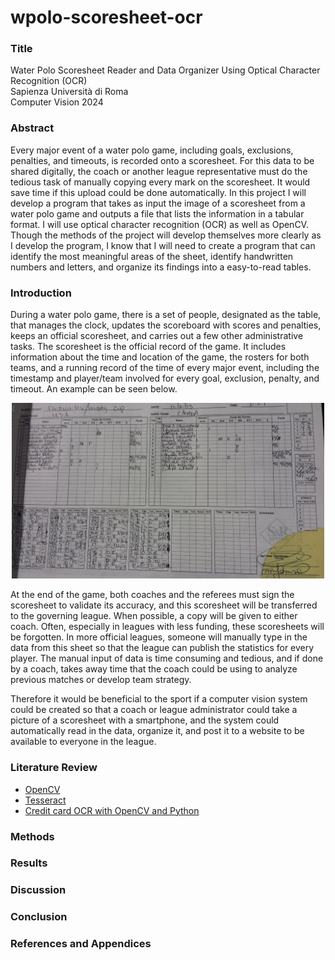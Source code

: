 # wpolo-scoresheet-ocr



### Title

Water Polo Scoresheet Reader and Data Organizer Using Optical Character Recognition (OCR)<br/>
Sapienza Università di Roma<br/>
Computer Vision 2024



### Abstract

Every major event of a water polo game, including goals, exclusions, penalties, and timeouts, is recorded onto a scoresheet. For this data to be shared digitally, the coach or another league representative must do the tedious task of manually copying every mark on the scoresheet. It would save time if this upload could be done automatically. In this project I will develop a program that takes as input the image of a scoresheet from a water polo game and outputs a file that lists the information in a tabular format. I will use optical character recognition (OCR) as well as OpenCV. Though the methods of the project will develop themselves more clearly as I develop the program, I know that I will need to create a program that can identify the most meaningful areas of the sheet, identify handwritten numbers and letters, and organize its findings into a easy-to-read tables.



### Introduction

During a water polo game, there is a set of people, designated as the table, that manages the clock, updates the scoreboard with scores and penalties, keeps an official scoresheet, and carries out a few other administrative tasks. The scoresheet is the official record of the game. It includes information about the time and location of the game, the rosters for both teams, and a running record of the time of every major event, including the timestamp and player/team involved for every goal, exclusion, penalty, and timeout. An example can be seen below.

<p align="center">
  <img src="assets/scoresheet.jpeg" width="500">
</p>
At the end of the game, both coaches and the referees must sign the scoresheet to validate its accuracy, and this scoresheet will be transferred to the governing league. When possible, a copy will be given to either coach. Often, especially in leagues with less funding, these scoresheets will be forgotten. In more official leagues, someone will manually type in the data from this sheet so that the league can publish the statistics for every player. The manual input of data is time consuming and tedious, and if done by a coach, takes away time that the coach could be using to analyze previous matches or develop team strategy.

Therefore it would be beneficial to the sport if a computer vision system could be created so that a coach or league administrator could take a picture of a scoresheet with a smartphone, and the system could automatically read in the data, organize it, and post it to a website to be available to everyone in the league.



### Literature Review

- [OpenCV](https://opencv.org/)
- [Tesseract](https://github.com/tesseract-ocr/tesseract)
- [Credit card OCR with OpenCV and Python](https://pyimagesearch.com/2017/07/17/credit-card-ocr-with-opencv-and-python/)



### Methods

### Results

### Discussion

### Conclusion

### References and Appendices
